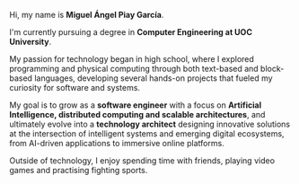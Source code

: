 Hi, my name is **Miguel Ángel Piay García**.

I'm currently pursuing a degree in **Computer Engineering at UOC University**.

My passion for technology began in high school, where I explored programming and physical computing through both text-based and block-based languages, developing several hands-on projects that fueled my curiosity for software and systems.

My goal is to grow as a **software engineer** with a focus on **Artificial Intelligence, distributed computing and scalable architectures**, and ultimately evolve into a **technology architect** designing innovative solutions at the intersection of intelligent systems and emerging digital ecosystems, from AI-driven applications to immersive online platforms.

Outside of technology, I enjoy spending time with friends, playing video games and practising fighting sports.
